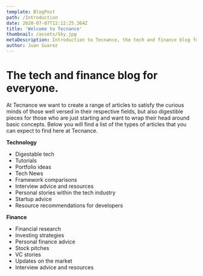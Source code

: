 ```yaml
---
template: BlogPost
path: /Introduction
date: 2020-07-07T12:12:25.364Z
title: 'Welcome to Tecnance'
thumbnail: /assets/Sky.jpg
metaDescription: Introduction to Tecnance, the tech and finance blog for everyone.
author: Juan Suarez
---
```


# The tech and finance blog for everyone.

At Tecnance we want to create a range of articles to satisfy the curious minds of those well versed in their respective fields, but also digestible pieces for those who  are just starting and want to wrap their head around basic concepts. Below you will find a list of the types of articles that you can expect to find here at Tecnance. 



**Technology**

* Digestable tech 
* Tutorials 
* Portfolio ideas 
* Tech News 
* Framework comparisons 
* Interview advice and resources 
* Personal stories within the tech industry 
* Startup advice 
* Resource recommendations for developers 

**Finance**

* Financial research 
* Investing strategies 
* Personal finance advice 
* Stock pitches 
* VC stories 
* Updates on the market 
* Interview advice and resources 



